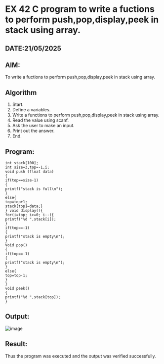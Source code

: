 # EX 42 C program to write a fuctions to perform push,pop,display,peek in stack using array.
## DATE:21/05/2025
## AIM:
To write a fuctions to perform push,pop,display,peek in stack using array.

## Algorithm
1. Start.
2. Define a variables.
3. Write a functions to perform push,pop,display,peek in stack using array.
4. Read the value using scanf.
5. Ask the user to make an input.
6. Print out the answer.
7. End.
## Program:
```
int stack[100];
int size=3,top=-1,i; 
void push (float data)
{
if(top==size-1)
{
printf("stack is full\n");
}
else{ 
top=top+1;
stack[top]=data;}
} void display(){
for(i=top; i>=0; i--){
printf("%d ",stack[i]);
}
if(top==-1)
{
printf("stack is empty\n");
}
Void pop()
{
if(top==-1)
{
printf("stack is empty\n");
}
else{
top=top-1;
}
}
void peek()
{
printf("%d ",stack[top]);
}
```

## Output:
![image](https://github.com/user-attachments/assets/99027277-0836-44f5-8ff5-c5d488c564e6)


## Result:
Thus the program was executed and the output was verified successfully.
